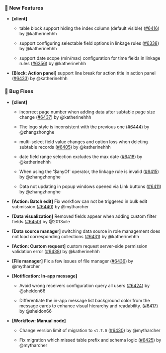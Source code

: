 ### 🎉 New Features

- **[client]**
  - table block support hiding the index column (default visible) ([#6416](https://github.com/nocobase/nocobase/pull/6416)) by @katherinehhh

  - support configuring selectable field options in linkage rules ([#6338](https://github.com/nocobase/nocobase/pull/6338)) by @katherinehhh

  - support date scope (min/max) configuration for time fields in linkage rules ([#6356](https://github.com/nocobase/nocobase/pull/6356)) by @katherinehhh

- **[Block: Action panel]** support line break for action title in action panel ([#6433](https://github.com/nocobase/nocobase/pull/6433)) by @katherinehhh

### 🐛 Bug Fixes

- **[client]**
  - incorrect page number when adding data after subtable page size change ([#6437](https://github.com/nocobase/nocobase/pull/6437)) by @katherinehhh

  - The logo style is inconsistent with the previous one ([#6444](https://github.com/nocobase/nocobase/pull/6444)) by @zhangzhonghe

  - multi-select field value changes and option loss when deleting subtable records ([#6405](https://github.com/nocobase/nocobase/pull/6405)) by @katherinehhh

  - date field range selection excludes the max date ([#6418](https://github.com/nocobase/nocobase/pull/6418)) by @katherinehhh

  - When using the '$anyOf' operator, the linkage rule is invalid ([#6415](https://github.com/nocobase/nocobase/pull/6415)) by @zhangzhonghe

  - Data not updating in popup windows opened via Link buttons ([#6411](https://github.com/nocobase/nocobase/pull/6411)) by @zhangzhonghe

- **[Action: Batch edit]** Fix workflow can not be triggered in bulk edit submission ([#6440](https://github.com/nocobase/nocobase/pull/6440)) by @mytharcher

- **[Data visualization]** Removed fields appear when adding custom filter fields ([#6450](https://github.com/nocobase/nocobase/pull/6450)) by @2013xile

- **[Data source manager]** switching data source in role management does not load corresponding collections ([#6431](https://github.com/nocobase/nocobase/pull/6431)) by @katherinehhh

- **[Action: Custom request]** custom request server-side permission validation error ([#6438](https://github.com/nocobase/nocobase/pull/6438)) by @katherinehhh

- **[File manager]** Fix a few issues of file manager ([#6436](https://github.com/nocobase/nocobase/pull/6436)) by @mytharcher

- **[Notification: In-app message]**
  - Avoid wrong receivers configuration query all users ([#6424](https://github.com/nocobase/nocobase/pull/6424)) by @sheldon66

  - Differentiate the in-app message list background color from the message cards to enhance visual hierarchy and readability. ([#6417](https://github.com/nocobase/nocobase/pull/6417)) by @sheldon66

- **[Workflow: Manual node]**
  - Change version limit of migration to `<1.7.0` ([#6430](https://github.com/nocobase/nocobase/pull/6430)) by @mytharcher

  - Fix migration which missed table prefix and schema logic ([#6425](https://github.com/nocobase/nocobase/pull/6425)) by @mytharcher

